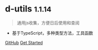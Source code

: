 # d-utils <small>1.1.14</small>

> 通用js收集，方便日后使用和查阅

* 基于TypeScript，多种类型方法，工具函数

[GitHub](https://github.com/d-utils/)
[Get Started](/other/_about.md)
